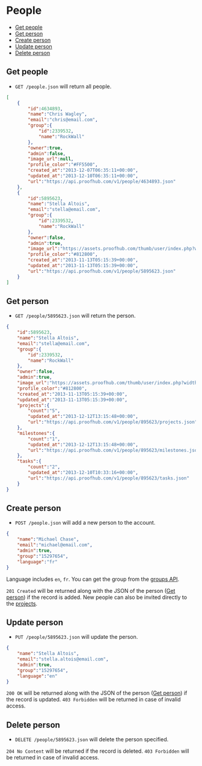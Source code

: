 People
====================

* [Get people](#get-people)
* [Get person](#get-person)
* [Create person](#create-person)
* [Update person](#update-person)
* [Delete person](#delete-person)

Get people
----------------

* `GET /people.json` will return all people.

```json
[
	{
		"id":4634893,
		"name":"Chris Wagley",
		"email":"chris@email.com",
		"group":{
			"id":2339532, 
			"name":"RockWall"
		},
		"owner":true,
		"admin":false,
		"image_url":null,
		"profile_color":"#FF5500",
		"created_at":"2013-12-07T06:35:11+00:00",
		"updated_at":"2013-12-10T06:35:11+00:00",
		"url":"https://api.proofhub.com/v1/people/4634893.json"
	},
	{
		"id":5895623,
		"name":"Stella Altois",
		"email":"stella@email.com",
		"group":{
			"id":2339532, 
			"name":"RockWall"
		},
		"owner":false,
		"admin":true,
		"image_url":"https://assets.proofhub.com/thumb/user/index.php?width=80&height=80&cropratio=1:1&image=123456/812b4ba287f5ee0bc9d43bbf5bbe87fb1370073119.jpg",
		"profile_color":"#812800",
		"created_at":"2013-11-13T05:15:39+00:00",
		"updated_at":"2013-11-13T05:15:39+00:00",
		"url":"https://api.proofhub.com/v1/people/5895623.json"
	}
]
```

Get person
----------------

* `GET /people/5895623.json` will return the person.

```json
{
	"id":5895623,
	"name":"Stella Altois",
	"email":"stella@email.com",
	"group":{
		"id":2339532, 
		"name":"RockWall"
	},
	"owner":false,
	"admin":true,
	"image_url":"https://assets.proofhub.com/thumb/user/index.php?width=80&height=80&cropratio=1:1&image=123456/812b4ba287f5ee0bc9d43bbf5bbe87fb1370073119.jpg",
	"profile_color":"#812800",
	"created_at":"2013-11-13T05:15:39+00:00",
	"updated_at":"2013-11-13T05:15:39+00:00",
	"projects":{
		"count":"5",
		"updated_at":"2013-12-12T13:15:48+00:00",
		"url":"https://api.proofhub.com/v1/people/895623/projects.json"
	},
	"milestones":{
		"count":"1",
		"updated_at":"2013-12-12T13:15:48+00:00",
		"url":"https://api.proofhub.com/v1/people/895623/milestones.json"
	},
	"tasks":{
		"count":"2",
		"updated_at":"2013-12-10T10:33:16+00:00",
		"url":"https://api.proofhub.com/v1/people/895623/tasks.json"
	}
}
```

Create person
----------------

* `POST /people.json` will add a new person to the account.

```json
{
	"name":"Michael Chase",
	"email":"michael@email.com",
	"admin":true,
	"group":"15297654",
	"language":"fr"
}
```

Language includes `en`, `fr`. You can get the group from the [groups API](https://github.com/sdplabs/proofhub-api/blob/master/sections/groups.md).

`201 Created` will be returned along with the JSON of the person ([Get person](#get-person)) if the record is added. New people can also be invited directly to the [projects](https://github.com/sdplabs/proofhub-api/blob/master/sections/projects.md#assign-people-to-project).

Update person
----------------

* `PUT /people/5895623.json` will update the person.

```json
{
	"name":"Stella Altois",
	"email":"stella.altois@email.com",
	"admin":true,
	"group":"15297654",
	"language":"en"
}
```

`200 OK` will be returned along with the JSON of the person ([Get person](#get-person)) if the record is updated. `403 Forbidden` will be returned in case of invalid access.

Delete person
----------------

* `DELETE /people/5895623.json` will delete the person specified.

`204 No Content` will be returned if the record is deleted. `403 Forbidden` will be returned in case of invalid access.
